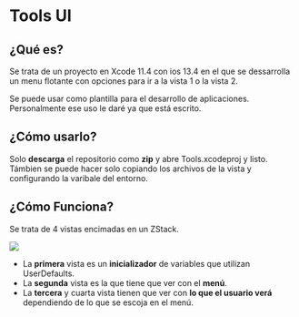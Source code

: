 # Tools UI

## ¿Qué es?

Se trata de un proyecto en Xcode 11.4 con ios 13.4 en el que se dessarrolla un menu flotante con opciones para ir a la vista 1 o la vista 2.

Se puede usar como plantilla para el desarrollo de aplicaciones. Personalmente ese uso le daré ya que está escrito.

## ¿Cómo usarlo?

Solo **descarga** el repositorio como **zip** y abre Tools.xcodeproj y listo. Támbien se puede hacer solo copiando los archivos de la vista y configurando la varibale del entorno.

## ¿Cómo Funciona?

Se trata de 4 vistas encimadas en un ZStack.

![](https://raw.githubusercontent.com/AOx0/Tools-UI/master/Pag1.png)

- La **primera** vista es un **inicializador** de variables que utilizan UserDefaults.
- La **segunda** vista es la que tiene que ver con el **menú**.
- La **tercera** y cuarta vista tienen que ver con **lo que el usuario verá** dependiendo de lo que se escoja en el menú.